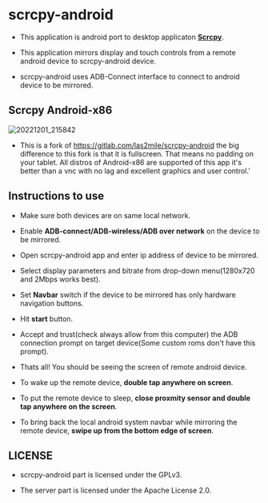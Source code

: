 # scrcpy-android

- This application is android port to desktop applicaton [**Scrcpy**](https://github.com/Genymobile/scrcpy).

- This application mirrors display and touch controls from a remote android device to scrcpy-android device.

- scrcpy-android uses ADB-Connect interface to connect to android device to be mirrored.

## Scrcpy Android-x86
![20221201_215842](https://user-images.githubusercontent.com/51103416/205230616-7dedcf3a-5460-428b-acfe-b3de5aeda08c.jpg)



- This is a fork of https://gitlab.com/las2mile/scrcpy-android the big difference to this fork is that it is fullscreen. That means no padding on your tablet. All distros of Android-x86 are supported of this app it's better than a vnc with no lag and excellent graphics and user control.'

## Instructions to use

- Make sure both devices are on same local network.

- Enable **ADB-connect/ADB-wireless/ADB over network** on the device to be mirrored. 

- Open scrcpy-android app and enter ip address of device to be mirrored.

- Select display parameters and bitrate from drop-down menu(1280x720 and 2Mbps works best).

- Set **Navbar** switch if the device to be mirrored has only hardware navigation buttons.

- Hit **start** button.

- Accept and trust(check always allow from this computer) the ADB connection prompt on target device(Some custom roms don't have this prompt).

- Thats all! You should be seeing the screen of remote android device.

- To wake up the remote device, **double tap anywhere on screen**.

- To put the remote device to sleep, **close proxmity sensor and double tap anywhere on the screen**. 

- To bring back the local android system navbar while mirroring the remote device, **swipe up from the bottom edge of screen**.





    

    
 
## LICENSE

- scrcpy-android part is licensed under the GPLv3.

- The server part is licensed under the Apache License 2.0.
